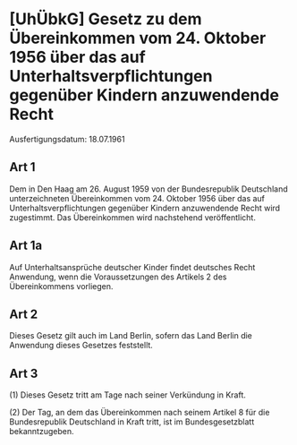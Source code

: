 # [UhÜbkG] Gesetz zu dem Übereinkommen vom 24. Oktober 1956 über das auf Unterhaltsverpflichtungen gegenüber Kindern anzuwendende Recht

Ausfertigungsdatum: 18.07.1961

 

## Art 1

Dem in Den Haag am 26. August 1959 von der Bundesrepublik Deutschland unterzeichneten Übereinkommen vom 24. Oktober 1956 über das auf Unterhaltsverpflichtungen gegenüber Kindern anzuwendende Recht wird zugestimmt. Das Übereinkommen wird nachstehend veröffentlicht.


## Art 1a

Auf Unterhaltsansprüche deutscher Kinder findet deutsches Recht Anwendung, wenn die Voraussetzungen des Artikels 2 des Übereinkommens vorliegen.


## Art 2

Dieses Gesetz gilt auch im Land Berlin, sofern das Land Berlin die Anwendung dieses Gesetzes feststellt.


## Art 3

(1) Dieses Gesetz tritt am Tage nach seiner Verkündung in Kraft.

(2) Der Tag, an dem das Übereinkommen nach seinem Artikel 8 für die Bundesrepublik Deutschland in Kraft tritt, ist im Bundesgesetzblatt bekanntzugeben.
